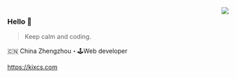 <img align="right" src="https://github-readme-stats.vercel.app/api?username=KuiperSirius&show_icons=true&icon_color=805AD5&text_color=718096&bg_color=ffffff&hide_title=true&theme=dark" />

### Hello 👋

> Keep calm and coding.

🇨🇳 China Zhengzhou・🕹Web developer

https://kixcs.com
